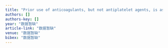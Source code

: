 ```yaml
---
title: "Prior use of anticoagulants, but not antiplatelet agents, is associated with worse short-term outcome of intracerebral hemorrhage: PO01–381"
authors: []
authors-key: []
year: "数据暂缺"
article-link: "数据暂缺"
venue: "数据暂缺"
bibex: "数据暂缺"
---
```

